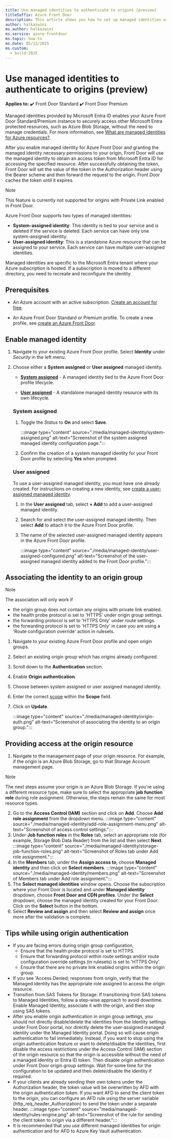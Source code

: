 ```yaml
---
title: Use managed identities to authenticate to origins (preview)
titleSuffix: Azure Front Door
description: This article shows you how to set up managed identities with Azure Front Door to authenticate to origins.
author: halkazwini
ms.author: halkazwini
ms.service: azure-frontdoor
ms.topic: how-to
ms.date: 05/12/2025
ms.custom:
  - build-2025
---
```


# Use managed identities to authenticate to origins (preview)

**Applies to:** :heavy_check_mark: Front Door Standard :heavy_check_mark: Front Door Premium

Managed identities provided by Microsoft Entra ID enables your Azure Front Door Standard/Premium instance to securely access other Microsoft Entra protected resources, such as Azure Blob Storage, without the need to manage credentials. For more information, see [What are managed identities for Azure resources?](../active-directory/managed-identities-azure-resources/overview.md).

After you enable managed identity for Azure Front Door and granting the managed identity necessary permissions to your origin, Front Door will use the managed identity to obtain an access token from Microsoft Entra ID for accessing the specified resource. After successfully obtaining the token, Front Door will set the value of the token in the Authorization header using the Bearer scheme and then forward the request to the origin. Front Door caches the token until it expires. 

> [!Note]
> This feature is currently not supported for origins with Private Link enabled in Front Door.

Azure Front Door supports two types of managed identities:

* **System-assigned identity**: This identity is tied to your service and is deleted if the service is deleted. Each service can have only one system-assigned identity.
* **User-assigned identity**: This is a standalone Azure resource that can be assigned to your service. Each service can have multiple user-assigned identities.

Managed identities are specific to the Microsoft Entra tenant where your Azure subscription is hosted. If a subscription is moved to a different directory, you need to recreate and reconfigure the identity.

## Prerequisites

* An Azure account with an active subscription. [Create an account for free](https://azure.microsoft.com/free/?WT.mc_id=A261C142F).

* An Azure Front Door Standard or Premium profile. To create a new profile, see [create an Azure Front Door](create-front-door-portal.md).

## Enable managed identity

1. Navigate to your existing Azure Front Door profile. Select **Identity** under *Security* in the left menu.

1. Choose either a **System assigned** or **User assigned** managed identity.

    * **[System assigned](#system-assigned)** - A managed identity tied to the Azure Front Door profile lifecycle.
    
    * **[User assigned](#user-assigned)** - A standalone managed identity resource with its own lifecycle.

    ### System assigned
    
    1. Toggle the *Status* to **On** and select **Save**.
    
        :::image type="content" source="./media/managed-identity/system-assigned.png" alt-text="Screenshot of the system assigned managed identity configuration page.":::
    
    1. Confirm the creation of a system managed identity for your Front Door profile by selecting **Yes** when prompted.
    
    ### User assigned

    To use a user-assigned managed identity, you must have one already created. For instructions on creating a new identity, see [create a user-assigned managed identity](../active-directory/managed-identities-azure-resources/how-manage-user-assigned-managed-identities.md).

    1. In the **User assigned** tab, select **+ Add** to add a user-assigned managed identity.

    1. Search for and select the user-assigned managed identity. Then select **Add** to attach it to the Azure Front Door profile.

    1. The name of the selected user-assigned managed identity appears in the Azure Front Door profile.

        :::image type="content" source="./media/managed-identity/user-assigned-configured.png" alt-text="Screenshot of the user-assigned managed identity added to the Front Door profile.":::

## Associating the identity to an origin group

> [!Note]
> The association will only work if
> * the origin group does not contain any origins with private link enabled.
> * the health probe protocol is set to 'HTTPS' under origin group settings.
> * the forwarding protocol is set to 'HTTPS Only' under route settings.
> * the forwarding protocol is set to 'HTTPS Only' in case you are using a 'Route configuration override' action in rulesets.

1.	Navigate to your existing Azure Front Door profile and open origin groups.
2.	Select an existing origin group which has origins already configured.
3.	Scroll down to the **Authentication** section.
4.	Enable **Origin authentication**.
5.	Choose between system assigned or user assigned managed identity.
6.	Enter the correct [scope](/entra/identity-platform/scopes-oidc) within the **Scope** field.
7.	Click on **Update**.

    :::image type="content" source="./media/managed-identity/origin-auth.png" alt-text="Screenshot of associating the identity to an origin group.":::

## Providing access at the origin resource
1.	Navigate to the management page of your origin resource. For example, if the origin is an Azure Blob Storage, go to that Storage Account management page.

> [!Note]
> The next steps assume your origin is an Azure Blob Storage. If you're using a different resource type, make sure to select the appropriate **job function role** during role assignment. Otherwise, the steps remain the same for most resource types.

2. Go to the **Access Control (IAM)** section and click on **Add**. Choose **Add role assignment** from the dropdown menu.
    :::image type="content" source="./media/managed-identity/add-role-assignment-menu.png" alt-text="Screenshot of access control settings.":::
3.	Under **Job function roles** in the **Roles** tab, select an appropriate role (for example, Storage Blob Data Reader) from the list and then select **Next**.
    :::image type="content" source="./media/managed-identity/storage-job-function-roles.png" alt-text="Screenshot of Roles tab under Add role assignment.":::
4.	In the **Members** tab, under the **Assign access to**, choose **Managed identity** and then click on **Select members**.
    :::image type="content" source="./media/managed-identity/members.png" alt-text="Screenshot of Members tab under Add role assignment.":::
5. The **Select managed identities** window opens. Choose the subscription where your Front Door is located and under **Managed identity** dropdown, choose **Front Door and CDN profiles**. Under the **Select** dropdown, choose the managed identity created for your Front Door. Click on the **Select** button in the bottom.
6.	Select **Review and assign** and then select **Review and assign** once more after the validation is complete.

## Tips while using origin authentication
* If you are facing errors during origin group configuration,
    * Ensure that the health probe protocol is set to HTTPS.
    * Ensure that forwarding protocol within route settings and/or route configuration override settings (in rulesets) is set to 'HTTPS Only'.
    * Ensure that there are no private link enabled origins within the origin group.
* If you see 'Access Denied; responses from origin, verify that the Managed Identity has the appropriate role assigned to access the origin resource.
* Transition from SAS Tokens for Storage: If transitioning from SAS tokens to Managed Identities, follow a step-wise approach to avoid downtime. Enable Managed Identity, associate it with the origin, and then stop using SAS tokens.
* After you enable origin authentication in origin group settings, you should not directly disable/delete the identities from the Identity settings under Front Door portal, nor directly delete the user-assigned managed identity under the Managed Identity portal. Doing so will cause origin authentication to fail immediately. Instead, if you want to stop using the origin authentication feature or want to delete/disable the identities, first disable the access restrictions under the Access Control (IAM) section of the origin resource so that the origin is accessible without the need of a managed identity or Entra ID token. Then disable origin authentication under Front Door origin group settings. Wait for some time for the configuration to be updated and then delete/disable the identity if required.
* If your clients are already sending their own tokens under the Authorization header, the token value will be overwritten by AFD with the origin authentication token. If you want AFD to send the client token to the origin, you can configure an AFD rule using the server variable {http_req_header_Authorization} to send the token under a separate header.
    :::image type="content" source="media/managed-identity/rules-engine.png" alt-text="Screenshot of the rule for sending the client token to origin via a different header.":::
* It is recommended that you use different managed identities for origin authentication and for AFD to Azure Key Vault authentication.
